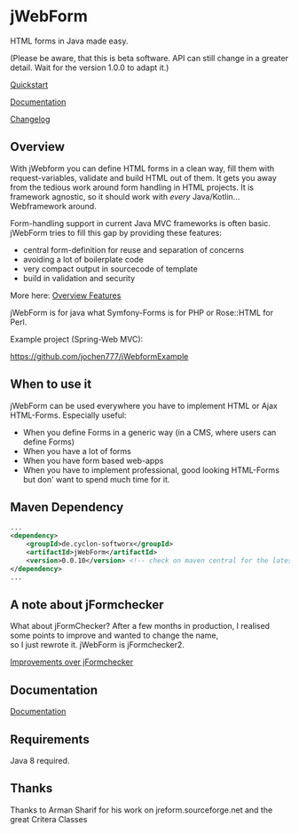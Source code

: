 # jWebForm

HTML forms in Java made easy.  

(Please be aware, that this is beta software. API can still change in a greater detail. 
Wait for the version 1.0.0 to adapt it.)

[Quickstart](doc/quickstart.md)

[Documentation](doc/start.md)

[Changelog](doc/CHANGELOG.md)


## Overview

With jWebform you can define HTML forms in a clean way, 
fill them with request-variables, validate and build HTML out of them.
It gets you away from the tedious work around form handling in HTML projects.
It is framework agnostic, so it should work with *every* Java/Kotlin... Webframework around. 

Form-handling support in current Java MVC frameworks is often basic.
 jWebForm tries to fill this gap by providing these features:

* central form-definition for reuse and separation of concerns
* avoiding a lot of boilerplate code
* very compact output in sourcecode of template
* build in validation and security

More here: [Overview Features](doc/features.md)


jWebForm is for java what Symfony-Forms is for PHP or Rose::HTML for Perl.

Example project (Spring-Web MVC):

https://github.com/jochen777/jWebformExample 

## When to use it

jWebForm can be used everywhere you have to implement HTML or Ajax HTML-Forms.
Especially useful:
* When you define Forms in a generic way (in a CMS, where users can define Forms)
* When you have a lot of forms
* When you have form based web-apps
* When you have to implement professional, good looking HTML-Forms but don' want to spend much time for it.  



## Maven Dependency
```xml
...
<dependency>
    <groupId>de.cyclon-softworx</groupId>
    <artifactId>jWebForm</artifactId>
    <version>0.0.10</version> <!-- check on maven central for the latest version -->
</dependency>
...
```

## A note about jFormchecker

What about jFormChecker? After a few months in production, 
I realised some points to improve and wanted to change the name,  
so I just rewrote it. jWebForm is jFormchecker2. 

[Improvements over jFormchecker](doc/jformchecker_compare.md)

## Documentation

[Documentation](doc/start.md)

## Requirements

Java 8 required.

## Thanks

Thanks to Arman Sharif for his work on jreform.sourceforge.net and the great Critera Classes
